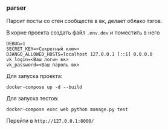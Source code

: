 ### parser
Парсит посты со стен сообществ в вк, делает облако тэгов.

В корне проекта создать файл `.env.dev` и поместить в него
```
DEBUG=1
SECRET_KEY=<Секретный ключ>
DJANGO_ALLOWED_HOSTS=localhost 127.0.0.1 [::1] 0.0.0.0
vk_login=<Ваш логин вк>
vk_password=<Ваш пароль вк>
```
Для запуска проекта:  
```
docker-compose up -d --build
```
Для запуска тестов:  
```
docker-compose exec web python manage.py test
```
Перейти в `http://127.0.0.1:8000/` 


